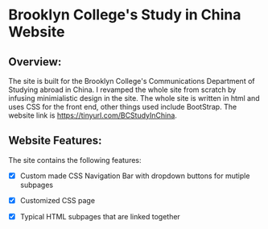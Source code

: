 # Brooklyn College's Study in China Website

## Overview: 

The site is built for the Brooklyn College's Communications Department of Studying abroad in China. I revamped the whole site from scratch by infusing minimialistic design in the site. 
The whole site is written in html and uses CSS for the front end, other things used include BootStrap. The website link is https://tinyurl.com/BCStudyInChina. 

## Website Features:

The site contains the following features: 
- [x] Custom made CSS Navigation Bar with dropdown buttons for mutiple subpages 
- [x] Customized CSS page 
- [x] Typical HTML subpages that are linked together




